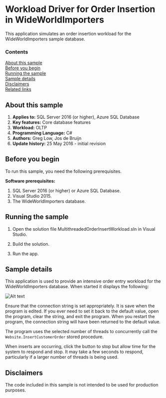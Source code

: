 # Workload Driver for Order Insertion in WideWorldImporters

This application simulates an order insertion workload for the WideWorldImporters sample database.

### Contents

[About this sample](#about-this-sample)<br/>
[Before you begin](#before-you-begin)<br/>
[Running the sample](#run-this-sample)<br/>
[Sample details](#sample-details)<br/>
[Disclaimers](#disclaimers)<br/>
[Related links](#related-links)<br/>


<a name=about-this-sample></a>

## About this sample

<!-- Delete the ones that don't apply -->
1. **Applies to:** SQL Server 2016 (or higher), Azure SQL Database
1. **Key features:** Core database features
1. **Workload:** OLTP
1. **Programming Language:** C#
1. **Authors:** Greg Low, Jos de Bruijn
1. **Update history:** 25 May 2016 - initial revision

<a name=before-you-begin></a>

## Before you begin

To run this sample, you need the following prerequisites.

**Software prerequisites:**

<!-- Examples -->
1. SQL Server 2016 (or higher) or Azure SQL Database.
2. Visual Studio 2015.
3. The WideWorldImporters database.

<a name=run-this-sample></a>

## Running the sample

1. Open the solution file MultithreadedOrderInsertWorkload.sln in Visual Studio.

2. Build the solution.

3. Run the app.

## Sample details

This application is used to provide an intensive order entry workload for the WideWorldImporters database. When started it displays the following:

![Alt text](/media/wide-world-importers-order-insert-app.png "WideWorldImporters Order Insert Workload Simulation")

Ensure that the connection string is set appropriately. It is save when the program is edited. If you ever need to set it back to the default value, open the program, clear the string, and exit the program. When you restart the program, the connection string will have been returned to the default value.

The program uses the selected number of threads to concurrently call the `Website.InsertCustomerOrder` stored procedure.

When inserts are occurring, click the button to stop but allow time for the system to respond and stop. It may take a few seconds to respond, particularly if a larger number of threads is being used.


<a name=disclaimers></a>

## Disclaimers
The code included in this sample is not intended to be used for production purposes.

<a name=related-links></a>
